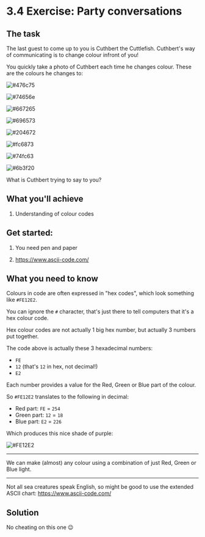 # 3.4 Exercise: Party conversations

## The task

The last guest to come up to you is Cuthbert the Cuttlefish. Cuthbert's way of
communicating is to change colour infront of you!

You quickly take a photo of Cuthbert each time he changes colour. These are the colours
he changes to:

![#476c75](https://via.placeholder.com/50/476c75/000000?text=+)

![#74656e](https://via.placeholder.com/50/74656e/000000?text=+)

![#667265](https://via.placeholder.com/50/667265/000000?text=+)

![#696573](https://via.placeholder.com/50/696573/000000?text=+)

![#204672](https://via.placeholder.com/50/204672/000000?text=+)

![#fc6873](https://via.placeholder.com/50/fc6873/000000?text=+)

![#74fc63](https://via.placeholder.com/50/74fc63/000000?text=+)

![#6b3f20](https://via.placeholder.com/50/6b3f20/000000?text=+)

What is Cuthbert trying to say to you?


## What you'll achieve

1) Understanding of colour codes


## Get started:

1) You need pen and paper

2) https://www.ascii-code.com/


## What you need to know

Colours in code are often expressed in "hex codes", which look something like `#FE12E2`.

You can ignore the `#` character, that's just there to tell computers that it's a hex
colour code.

Hex colour codes are not actually 1 big hex number, but actually 3 numbers put together.

The code above is actually these 3 hexadecimal numbers:

* `FE`
* `12` (that's `12` in hex, not decimal!)
* `E2`

Each number provides a value for the Red, Green or Blue part of the colour.

So `#FE12E2` translates to the following in decimal:

* Red part: `FE` = `254`
* Green part: `12` = `18`
* Blue part: `E2` = `226`

Which produces this nice shade of purple:

![#FE12E2](https://via.placeholder.com/50/FE12E2/000000?text=+)

---

We can make (almost) any colour using a combination of just Red, Green or Blue light.

---

Not all sea creatures speak English, so might be good to use the extended ASCII chart:
https://www.ascii-code.com/


## Solution

No cheating on this one 😉
